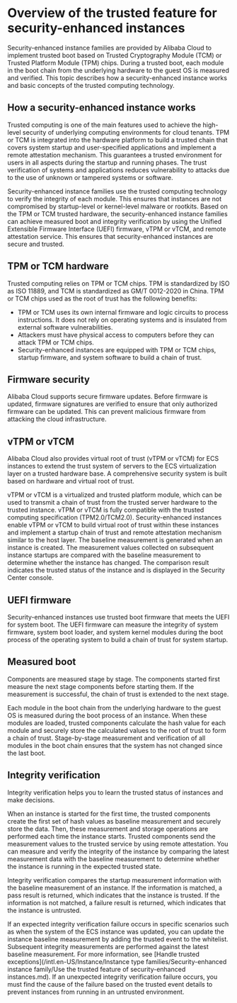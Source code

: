 # Overview of the trusted feature for security-enhanced instances

Security-enhanced instance families are provided by Alibaba Cloud to implement trusted boot based on Trusted Cryptography Module \(TCM\) or Trusted Platform Module \(TPM\) chips. During a trusted boot, each module in the boot chain from the underlying hardware to the guest OS is measured and verified. This topic describes how a security-enhanced instance works and basic concepts of the trusted computing technology.

## How a security-enhanced instance works

Trusted computing is one of the main features used to achieve the high-level security of underlying computing environments for cloud tenants. TPM or TCM is integrated into the hardware platform to build a trusted chain that covers system startup and user-specified applications and implement a remote attestation mechanism. This guarantees a trusted environment for users in all aspects during the startup and running phases. The trust verification of systems and applications reduces vulnerability to attacks due to the use of unknown or tampered systems or software.

Security-enhanced instance families use the trusted computing technology to verify the integrity of each module. This ensures that instances are not compromised by startup-level or kernel-level malware or rootkits. Based on the TPM or TCM trusted hardware, the security-enhanced instance families can achieve measured boot and integrity verification by using the Unified Extensible Firmware Interface \(UEFI\) firmware, vTPM or vTCM, and remote attestation service. This ensures that security-enhanced instances are secure and trusted.

## TPM or TCM hardware

Trusted computing relies on TPM or TCM chips. TPM is standardized by ISO as ISO 11889, and TCM is standardized as GM/T 0012-2020 in China. TPM or TCM chips used as the root of trust has the following benefits:

-   TPM or TCM uses its own internal firmware and logic circuits to process instructions. It does not rely on operating systems and is insulated from external software vulnerabilities.
-   Attackers must have physical access to computers before they can attack TPM or TCM chips.
-   Security-enhanced instances are equipped with TPM or TCM chips, startup firmware, and system software to build a chain of trust.

## Firmware security

Alibaba Cloud supports secure firmware updates. Before firmware is updated, firmware signatures are verified to ensure that only authorized firmware can be updated. This can prevent malicious firmware from attacking the cloud infrastructure.

## vTPM or vTCM

Alibaba Cloud also provides virtual root of trust \(vTPM or vTCM\) for ECS instances to extend the trust system of servers to the ECS virtualization layer on a trusted hardware base. A comprehensive security system is built based on hardware and virtual root of trust.

vTPM or vTCM is a virtualized and trusted platform module, which can be used to transmit a chain of trust from the trusted server hardware to the trusted instance. vTPM or vTCM is fully compatible with the trusted computing specification \(TPM2.0/TCM2.0\). Security-enhanced instances enable vTPM or vTCM to build virtual root of trust within these instances and implement a startup chain of trust and remote attestation mechanism similar to the host layer. The baseline measurement is generated when an instance is created. The measurement values collected on subsequent instance startups are compared with the baseline measurement to determine whether the instance has changed. The comparison result indicates the trusted status of the instance and is displayed in the Security Center console.

## UEFI firmware

Security-enhanced instances use trusted boot firmware that meets the UEFI for system boot. The UEFI firmware can measure the integrity of system firmware, system boot loader, and system kernel modules during the boot process of the operating system to build a chain of trust for system startup.

## Measured boot

Components are measured stage by stage. The components started first measure the next stage components before starting them. If the measurement is successful, the chain of trust is extended to the next stage.

Each module in the boot chain from the underlying hardware to the guest OS is measured during the boot process of an instance. When these modules are loaded, trusted components calculate the hash value for each module and securely store the calculated values to the root of trust to form a chain of trust. Stage-by-stage measurement and verification of all modules in the boot chain ensures that the system has not changed since the last boot.

## Integrity verification

Integrity verification helps you to learn the trusted status of instances and make decisions.

When an instance is started for the first time, the trusted components create the first set of hash values as baseline measurement and securely store the data. Then, these measurement and storage operations are performed each time the instance starts. Trusted components send the measurement values to the trusted service by using remote attestation. You can measure and verify the integrity of the instance by comparing the latest measurement data with the baseline measurement to determine whether the instance is running in the expected trusted state.

Integrity verification compares the startup measurement information with the baseline measurement of an instance. If the information is matched, a pass result is returned, which indicates that the instance is trusted. If the information is not matched, a failure result is returned, which indicates that the instance is untrusted.

If an expected integrity verification failure occurs in specific scenarios such as when the system of the ECS instance was updated, you can update the instance baseline measurement by adding the trusted event to the whitelist. Subsequent integrity measurements are performed against the latest baseline measurement. For more information, see [Handle trusted exceptions](/intl.en-US/Instance/Instance type families/Security-enhanced instance family/Use the trusted feature of security-enhanced instances.md). If an unexpected integrity verification failure occurs, you must find the cause of the failure based on the trusted event details to prevent instances from running in an untrusted environment.

